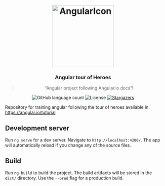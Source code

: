 <h1 align="center">
    <img alt="AngularIcon" src="https://angular.io/assets/images/logos/angular/angular.svg" width="200px" heigth="200px"/>
</h1>

<h3 align="center">
  Angular tour of Heroes
</h3>

<blockquote align="center">“Angular project following Angular.io docs”!</blockquote>

<p align="center">
  <img alt="GitHub language count" src="https://img.shields.io/github/languages/count/GitArika/angular-tour-of-heroes?color=%2304D361">

  <img alt="License" src="https://img.shields.io/badge/license-MIT-%2304D361">

  <a href="https://github.com/GitArika/angular-tour-of-heroes/stargazers">
    <img alt="Stargazers" src="https://img.shields.io/github/stars/GitArika/angular-tour-of-heroes?style=social">
  </a>
</p>

Repository for training angular following the tour of heroes available in: https://angular.io/tutorial

## Development server

Run `ng serve` for a dev server. Navigate to `http://localhost:4200/`. The app will automatically reload if you change any of the source files.

## Build

Run `ng build` to build the project. The build artifacts will be stored in the `dist/` directory. Use the `--prod` flag for a production build.
